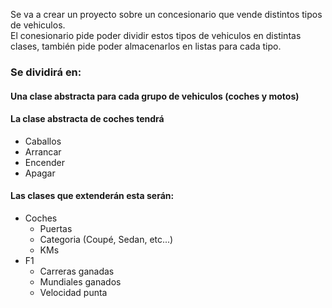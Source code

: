 Se va a crear un proyecto sobre un concesionario que vende distintos tipos de vehiculos.  
El conesionario pide poder dividir estos tipos de vehiculos en distintas clases, 
también pide poder almacenarlos en listas para cada tipo.  


### Se dividirá en:

#### Una clase abstracta para cada grupo de vehiculos (coches y motos)
#### La clase abstracta de coches tendrá
- Caballos
- Arrancar
- Encender
- Apagar
#### Las clases que extenderán esta serán:
- Coches
  - Puertas
  - Categoria (Coupé, Sedan, etc...)
  - KMs
- F1
  - Carreras ganadas
  - Mundiales ganados
  - Velocidad punta
